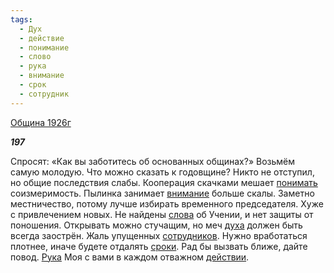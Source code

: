 ```yaml
---
tags:
  - Дух
  - действие
  - понимание
  - слово
  - рука
  - внимание
  - срок
  - сотрудник
---
```

[Община 1926г](https://127.0.0.1:4002/agni/1926)

___197___

Спросят: «Как вы заботитесь об основанных общинах?» Возьмём самую молодую. Что можно сказать к годовщине? Никто не отступил, но общие последствия слабы. Кооперация скачками мешает [понимать](../../../tags/#понимание) соизмеримость. Пылинка занимает [внимание](../../../tags/#внимание) больше скалы. Заметно местничество, потому лучше избирать временного председателя. Хуже с привлечением новых. Не найдены [слова](../../../tags/#слово) об Учении, и нет защиты от поношения. Открывать можно стучащим, но меч [духа](../../../tags/#Дух) должен быть всегда заострён. Жаль упущенных [сотрудников](../../../tags/#сотрудник). Нужно вработаться плотнее, иначе будете отдалять [сроки](../../../tags/#срок). Рад бы вызвать ближе, дайте повод. [Рука](../../../tags/#рука) Моя с вами в каждом отважном [действии](../../../tags/#действие).   

